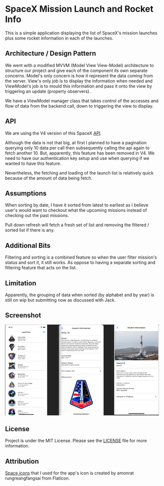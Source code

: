 # SpaceX Mission Launch and Rocket Info

This is a simple application displaying the list of SpaceX's mission launches plus some rocket information in each of the launches.


## Architecture / Design Pattern

We went with a modified MVVM (Model View View-Model) architecture to structure our project and give each of the component its own separate concerns. Model's only concern is how it represent the data coming from the server. View's only job is to display the information when needed and ViewModel's job is to mould this information and pass it onto the view by triggering an update (property observers).

We have a ViewModel manager class that takes control of the accesses and flow of data from the backend call, down to triggering the view to display.


## API

We are using the V4 version of this SpaceX [API](https://github.com/r-spacex/SpaceX-API). 

Although the data is not that big, at first I planned to have a pagination querying only 10 data per call then subsequently calling the api again to fetch another 10. But, apparently, this feature has been removed in V4. We need to have our authentication key setup and use when querying if we wanted to have this feature. 

Nevertheless, the fetching and loading of the launch list is relatively quick because of the amount of data being fetch.

## Assumptions
When sorting by date, I have it sorted from latest to earliest as I believe user's would want to checkout what the upcoming missions instead of checking out the past missions.

Pull down refresh will fetch a fresh set of list and removing the filtered / sorted list if there is any.

## Additional Bits
Filtering and sorting is a combined feature so when the user filter mission's status and sort it, it still works. As oppose to having a separate sorting and filtering feature that acts on the list.

## Limitation
Apparently, the grouping of data when sorted (by alphabet and by year) is still on wip but submitting now as discussed with Jack.

## Screenshot
![TLCSpaceX](screen.png)

## License
Project is under the MIT License. Please see the [LICENSE](https://github.com/arvinq/TLCspaceX/blob/main/LICENSE) file for more information.

## Attribution
[Space icons](https://www.flaticon.com/free-icons/space) that I used for the app's icon is created by amonrat rungreangfangsai from Flaticon.

